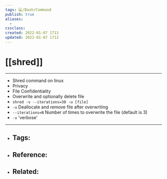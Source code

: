 ```yaml
---
tags: 💻️/Bash/Command 
publish: true
aliases:
  - 
cssclass: 
created: 2022-01-07 1711
updated: 2022-01-07 1712
---
```


# [[shred]]

---

- Shred command on linux
- Privacy
- File Confidentiality
- Overwrite and optionally delete file
- `shred -v --iterations=30 -u [file]`
- `-u` Deallocate and remove file after overwriting
- `--iterations=N` Number of times to overwrite the file (default is 3)
- `-v` 'verbose'

---

- Tags: 
	- 
- Reference:
	- 
- Related:
	- 
